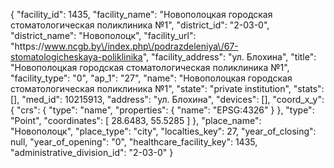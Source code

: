 {
    "facility_id": 1435,
    "facility_name": "Новополоцкая городская стоматологическая поликлиника №1",
    "district_id": "2-03-0",
    "district_name": "Новополоцк",
    "facility_url": "https:\/\/www.ncgb.by\/index.php\/podrazdeleniya\/67-stomatologicheskaya-poliklinika",
    "facility_address": "ул. Блохина",
    "title": "Новополоцкая городская стоматологическая поликлиника №1",
    "facility_type": "0",
    "ap_1": "27",
    "name": "Новополоцкая городская стоматологическая поликлиника №1",
    "state": "private institution",
    "stats": [],
    "med_id": 10215913,
    "address": "ул. Блохина",
    "devices": [],
    "coord_x_y": {
        "crs": {
            "type": "name",
            "properties": {
                "name": "EPSG:4326"
            }
        },
        "type": "Point",
        "coordinates": [
            28.6483,
            55.5285
        ]
    },
    "place_name": "Новополоцк",
    "place_type": "city",
    "localties_key": 27,
    "year_of_closing": null,
    "year_of_opening": "0",
    "healthcare_facility_key": 1435,
    "administrative_division_id": "2-03-0"
}